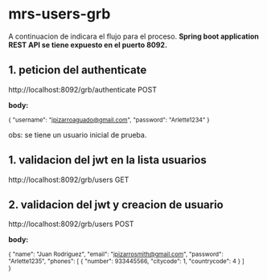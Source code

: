 # mrs-users-grb
A continuacion de indicara el flujo para el proceso.
**Spring boot application  REST API  se tiene expuesto en el puerto 8092.**

## 1. peticion del authenticate 
http://localhost:8092/grb/authenticate POST

**body:**

<sub>{
"username": "jpizarroaguado@gmail.com",
"password": "Arlette1234"
}
</sub>

 obs: se tiene un usuario inicial de prueba.

## 1. validacion del jwt en la lista usuarios 
http://localhost:8092/grb/users  GET


## 2. validacion del jwt y creacion de  usuario 
http://localhost:8092/grb/users POST

**body:**

<sub>{
"name": "Juan Rodriguez",
"email": "jpizarrosmith@gmail.com",
"password": "Arlette1235",
"phones": [
               {
                    "number": 933445566,
                    "citycode": 1,
                    "countrycode": 4
                }
           ]        
}
</sub>

